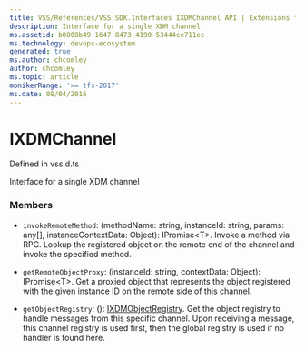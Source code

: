 ```yaml
---
title: VSS/References/VSS.SDK.Interfaces IXDMChannel API | Extensions for Azure DevOps Services
description: Interface for a single XDM channel
ms.assetid: b0808b49-1647-8473-4190-53444ce711ec
ms.technology: devops-ecosystem
generated: true
ms.author: chcomley
author: chcomley
ms.topic: article
monikerRange: '>= tfs-2017'
ms.date: 08/04/2016
---
```


# IXDMChannel

Defined in vss.d.ts

Interface for a single XDM channel

### Members

* `invokeRemoteMethod`: (methodName: string, instanceId: string, params: any[], instanceContextData: Object): IPromise&lt;T&gt;. Invoke a method via RPC. Lookup the registered object on the remote end of the channel and invoke the specified method.

* `getRemoteObjectProxy`: (instanceId: string, contextData: Object): IPromise&lt;T&gt;. Get a proxied object that represents the object registered with the given instance ID on the remote side of this channel.

* `getObjectRegistry`: (): [IXDMObjectRegistry](../../../VSS/References/VSS_SDK_Interfaces/IXDMObjectRegistry.md). Get the object registry to handle messages from this specific channel.
  Upon receiving a message, this channel registry is used first, then
  the global registry is used if no handler is found here.
